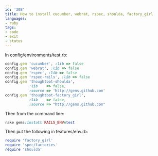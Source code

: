 ```yaml
---
id: '308'
title: How to install cucumber, webrat, rspec, shoulda, factory_girl
languages:
- ruby
tags:
- code
- exit
- status
---
```

In config/environments/test.rb:


```ruby
config.gem 'cucumber', :lib => false
config.gem 'webrat', :lib => false
config.gem 'rspec', :lib => false
config.gem 'rspec-rails', :lib => false
config.gem 'thoughtbot-shoulda',
           :lib    => false,
           :source => 'http://gems.github.com'
config.gem 'thoughtbot-factory_girl',
           :lib    => false,
           :source => "http://gems.github.com"
```
    

Then from the command line:


```ruby
rake gems:install RAILS_ENV=test
```
    

Then put the following in features/env.rb:


```ruby
require 'factory_girl'
require 'spec/factories' 
require 'shoulda'
```
    

